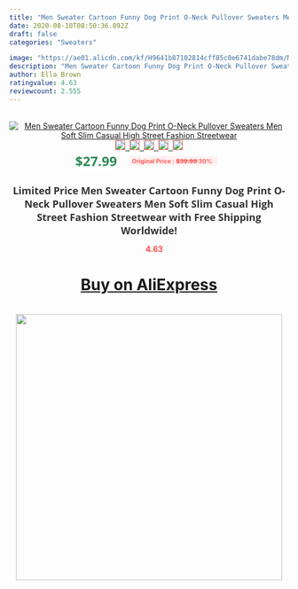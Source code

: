 ```yaml
---
title: "Men Sweater Cartoon Funny Dog Print O-Neck Pullover Sweaters Men Soft Slim Casual High Street Fashion Streetwear"
date: 2020-08-10T08:50:36.892Z
draft: false
categories: "Sweaters"

image: "https://ae01.alicdn.com/kf/H9641b87102814cff85c0e6741dabe78dm/Men-Sweater-Cartoon-Funny-Dog-Print-O-Neck-Pullover-Sweaters-Men-Soft-Slim-Casual-High-Street.png_220x220.png"
description: "Men Sweater Cartoon Funny Dog Print O-Neck Pullover Sweaters Men Soft Slim Casual High Street Fashion Streetwear"
author: Ella Brown
ratingvalue: 4.63
reviewcount: 2.555
---
```

<br>
<div style="text-align: center;">
<a href="https://s.click.aliexpress.com/e/_ApsYkN" target="_blank" rel="nofollow noopener noreferrer"><img alt="Men Sweater Cartoon Funny Dog Print O-Neck Pullover Sweaters Men Soft Slim Casual High Street Fashion Streetwear" class="magnifier-image" src="https://ae01.alicdn.com/kf/H9641b87102814cff85c0e6741dabe78dm/Men-Sweater-Cartoon-Funny-Dog-Print-O-Neck-Pullover-Sweaters-Men-Soft-Slim-Casual-High-Street.png_220x220.png_640x640.jpg">
<br>
<img style="border:1px solid salmon" src="https://ae01.alicdn.com/kf/H9641b87102814cff85c0e6741dabe78dm/Men-Sweater-Cartoon-Funny-Dog-Print-O-Neck-Pullover-Sweaters-Men-Soft-Slim-Casual-High-Street.png_120x120.jpg">&nbsp;&nbsp;<img style="border:1px solid salmon" src="https://ae01.alicdn.com/kf/H2558cdda180d41a78c3a7a3f8069c6a8i/Men-Sweater-Cartoon-Funny-Dog-Print-O-Neck-Pullover-Sweaters-Men-Soft-Slim-Casual-High-Street.jpg_120x120.jpg">&nbsp;&nbsp;<img style="border:1px solid salmon" src="https://ae01.alicdn.com/kf/H065e1653d6f44da78d32d8d2cd32eb98c/Men-Sweater-Cartoon-Funny-Dog-Print-O-Neck-Pullover-Sweaters-Men-Soft-Slim-Casual-High-Street.jpg_120x120.jpg">&nbsp;&nbsp;<img style="border:1px solid salmon" src="https://ae01.alicdn.com/kf/Hab21463fed244a659c94e8e79bfbec90P/Men-Sweater-Cartoon-Funny-Dog-Print-O-Neck-Pullover-Sweaters-Men-Soft-Slim-Casual-High-Street.jpg_120x120.jpg">&nbsp;&nbsp;<img style="border:1px solid salmon" src="https://ae01.alicdn.com/kf/Had812902cff649a5901be127223cac10D/Men-Sweater-Cartoon-Funny-Dog-Print-O-Neck-Pullover-Sweaters-Men-Soft-Slim-Casual-High-Street.jpg_120x120.jpg"></a></div><br0>
<div style="text-align: center;"><span style="background-color: white; border: 0px; box-sizing: border-box; color: seagreen; display: inline-block; font-family: &quot;open sans&quot; , &quot;arial&quot; , &quot;helvetica&quot; , sans-serif , &quot;heiti&quot;; font-size: 24px; font-stretch: inherit; font-weight: 700; line-height: inherit; margin: 0px 10px 0px 0px; padding: 0px; vertical-align: middle;">$27.99 </span>
<span style="background: rgb(255 , 241 , 241); border-radius: 3px; border: 0px; box-sizing: border-box; color: #ff4747; display: inline-block; font-family: inherit; font-size: 12px; font-stretch: inherit; font-style: inherit; font-variant: inherit; font-weight: 600; line-height: inherit; margin: 0px; padding: 2px 5px; transform: scale(0.9); vertical-align: middle;">Original Price : <b style="text-decoration: line-through;">$39.99 </b> 30%&nbsp;&nbsp;</span></div>
<h1 style="color: #333333; display: inline-block; font-family: &quot;open sans&quot; , &quot;arial&quot; , &quot;helvetica&quot; , sans-serif , &quot;heiti&quot;; font-size: 18px; font-stretch: inherit; font-weight: 700; text-align: center;">Limited Price Men Sweater Cartoon Funny Dog Print O-Neck Pullover Sweaters Men Soft Slim Casual High Street Fashion Streetwear with Free Shipping Worldwide!</h1>
<div style="color: #ff4747; text-align: center;">
<img src="https://4.bp.blogspot.com/-M0ZcTcb-5uY/XleCXlxnR4I/AAAAAAAAAEc/OrjgMkXV1oMQFaCRZj5HQwOCBcu3w1FegCPcBGAYYCw/s1600/star.png" style="height: 15px;">&nbsp;<b>4.63</b></div>
<div class="button_cont" align="center"><a class="buynow_a" href="https://s.click.aliexpress.com/e/_ApsYkN" target="_blank" rel="nofollow noopener noreferrer"><H1>Buy on AliExpress</H1></a></div><br>
<div class="separator" style="clear: both; text-align: center;">
<img src="https://lh3.googleusercontent.com/-pTy5HemUv9M/XlePHvY0dAI/AAAAAAAAAE4/0nX5iRUoIWY8eMW9Dpxeirr157OZliDIgCLcBGAsYHQ/s1600/badge.gif" width="480">
</div>
